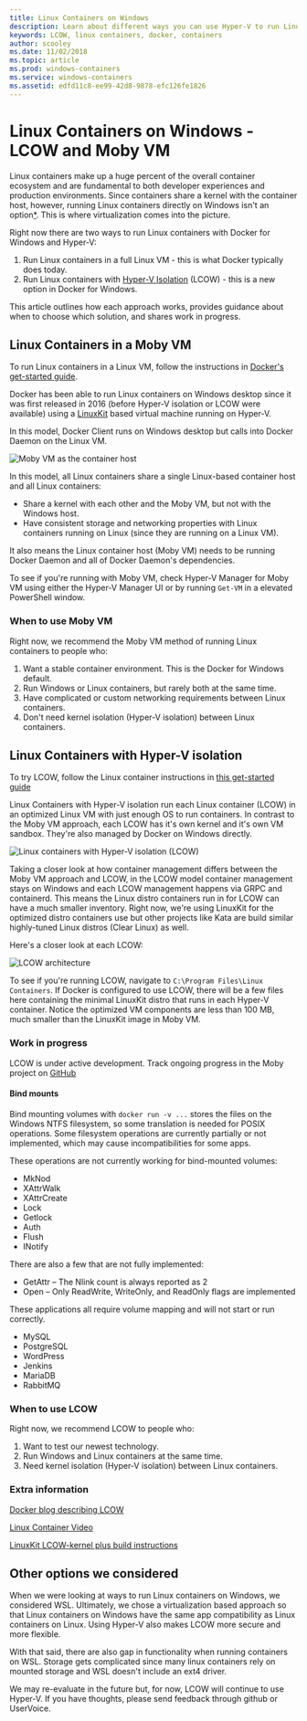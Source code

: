 ```yaml
---
title: Linux Containers on Windows
description: Learn about different ways you can use Hyper-V to run Linux containers on WIndows as if they're native.
keywords: LCOW, linux containers, docker, containers
author: scooley
ms.date: 11/02/2018
ms.topic: article
ms.prod: windows-containers
ms.service: windows-containers
ms.assetid: edfd11c8-ee99-42d8-9878-efc126fe1826
---
```


# Linux Containers on Windows - LCOW and Moby VM

Linux containers make up a huge percent of the overall container ecosystem and are fundamental to both developer experiences and production environments.  Since containers share a kernel with the container host, however, running Linux containers directly on Windows isn't an option[*](linux-containers.md#other-options-we-considered).  This is where virtualization comes into the picture.

Right now there are two ways to run Linux containers with Docker for Windows and Hyper-V:

1. Run Linux containers in a full Linux VM - this is what Docker typically does today.
1. Run Linux containers with [Hyper-V Isolation](../manage-containers/hyperv-container.md) (LCOW) - this is a new option in Docker for Windows.

This article outlines how each approach works, provides guidance about when to choose which solution, and shares work in progress.

## Linux Containers in a Moby VM

To run Linux containers in a Linux VM, follow the instructions in [Docker's get-started guide](https://docs.docker.com/docker-for-windows/).

Docker has been able to run Linux containers on Windows desktop since it was first released in 2016 (before Hyper-V isolation or LCOW were available) using a [LinuxKit](https://github.com/linuxkit/linuxkit) based virtual machine running on Hyper-V.

In this model, Docker Client runs on Windows desktop but calls into Docker Daemon on the Linux VM.

![Moby VM as the container host](media/MobyVM.png)

In this model, all Linux containers share a single Linux-based container host and all Linux containers:

* Share a kernel with each other and the Moby VM, but not with the Windows host.
* Have consistent storage and networking properties with Linux containers running on Linux (since they are running on a Linux VM).

It also means the Linux container host (Moby VM) needs to be running Docker Daemon and all of Docker Daemon's dependencies.

To see if you're running with Moby VM, check Hyper-V Manager for Moby VM using either the Hyper-V Manager UI or by running `Get-VM` in a elevated PowerShell window.

### When to use Moby VM

Right now, we recommend the Moby VM method of running Linux containers to people who:

1. Want a stable container environment.  This is the Docker for Windows default.
1. Run Windows or Linux containers, but rarely both at the same time.
1. Have complicated or custom networking requirements between Linux containers.
1. Don't need kernel isolation (Hyper-V isolation) between Linux containers.

## Linux Containers with Hyper-V isolation

To try LCOW, follow the Linux container instructions in [this get-started guide](../quick-start/quick-start-windows-10.md)

Linux Containers with Hyper-V isolation run each Linux container (LCOW) in an optimized Linux VM with just enough OS to run containers.  In contrast to the Moby VM approach, each LCOW has it's own kernel and it's own VM sandbox.  They're also managed by Docker on Windows directly.

![Linux containers with Hyper-V isolation (LCOW)](media/lcow-approach.png)

Taking a closer look at how container management differs between the Moby VM approach and LCOW, in the LCOW model container management stays on Windows and each LCOW management happens via GRPC and containerd.  This means the Linux distro containers run in for LCOW can have a much smaller inventory.  Right now, we're using LinuxKit for the optimized distro containers use but other projects like Kata are build similar highly-tuned Linux distros (Clear Linux) as well.

Here's a closer look at each LCOW:

![LCOW architecture](media/lcow.png)

To see if you're running LCOW, navigate to `C:\Program Files\Linux Containers`.  If Docker is configured to use LCOW, there will be a few files here containing the minimal LinuxKit distro that runs in each Hyper-V container.  Notice the optimized VM components are less than 100 MB, much smaller than the LinuxKit image in Moby VM.

### Work in progress

LCOW is under active development.  Track ongoing progress in the Moby project on [GitHub](https://github.com/moby/moby/issues/33850)

#### Bind mounts

Bind mounting volumes with `docker run -v ...` stores the files on the Windows NTFS filesystem, so some translation is needed for POSIX operations. Some filesystem operations are currently partially or not implemented, which may cause incompatibilities for some apps.

These operations are not currently working for bind-mounted volumes:

* MkNod
* XAttrWalk
* XAttrCreate
* Lock
* Getlock
* Auth
* Flush
* INotify

There are also a few that are not fully implemented:

* GetAttr – The Nlink count is always reported as 2
* Open – Only ReadWrite, WriteOnly, and ReadOnly flags are implemented

These applications all require volume mapping and will not start or run correctly.

* MySQL
* PostgreSQL
* WordPress
* Jenkins
* MariaDB
* RabbitMQ

### When to use LCOW

Right now, we recommend LCOW to people who:

1. Want to test our newest technology.
1. Run Windows and Linux containers at the same time.
1. Need kernel isolation (Hyper-V isolation) between Linux containers.

### Extra information

[Docker blog describing LCOW](https://blog.docker.com/2017/11/docker-for-windows-17-11/)

[Linux Container Video](https://sec.ch9.ms/ch9/1e5a/08ff93f2-987e-4f8d-8036-2570dcac1e5a/LinuxContainer.mp4)

[LinuxKit LCOW-kernel plus build instructions](https://github.com/linuxkit/lcow)

## Other options we considered

When we were looking at ways to run Linux containers on Windows, we considered WSL.  Ultimately, we chose a virtualization based approach so that Linux containers on Windows have the same app compatibility as Linux containers on Linux.  Using Hyper-V also makes LCOW more secure and more flexible.

With that said, there are also gap in functionality when running containers on WSL.  Storage gets complicated since many linux containers rely on mounted storage and WSL doesn't include an ext4 driver.

We may re-evaluate in the future but, for now, LCOW will continue to use Hyper-V.  If you have thoughts, please send feedback through github or UserVoice.